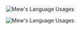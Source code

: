 <!---
<p align="center">
  <img align="center" src="https://raw.githubusercontent.com/Jatin-Jindal/Jatin-Jindal/main/Images/JoJo%20Jithub.png" alt="Jatin Jindal">
</p>
-->
<p align="center">
  <img align="center" src="https://github-readme-stats-git-masterrstaa-rickstaa.vercel.app/api?username=ghostmander&show_icons=true&theme=dracula&count_private=true&include_all_commits=true" alt="Mew's Language Usages">
</p>
<p align="center">
  <img align="center" src="https://github-readme-stats-git-masterrstaa-rickstaa.vercel.app/api/top-langs/?username=ghostmander&hide=css&theme=dracula" alt="Mew's Language Usages">
</p>

